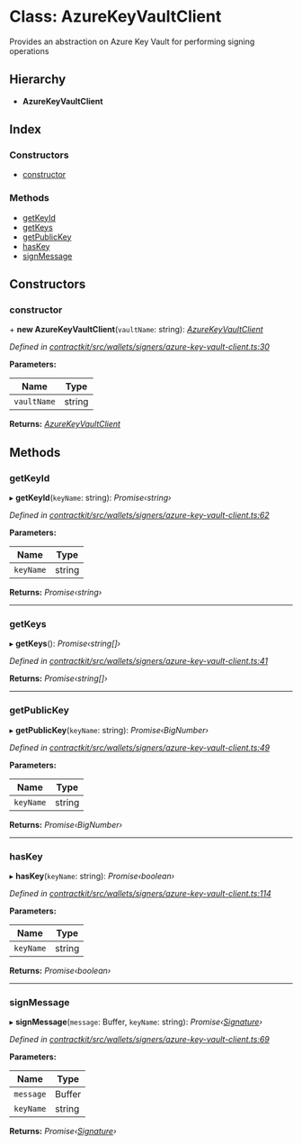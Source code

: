 # Class: AzureKeyVaultClient

Provides an abstraction on Azure Key Vault for performing signing operations

## Hierarchy

* **AzureKeyVaultClient**

## Index

### Constructors

* [constructor](_wallets_signers_azure_key_vault_client_.azurekeyvaultclient.md#constructor)

### Methods

* [getKeyId](_wallets_signers_azure_key_vault_client_.azurekeyvaultclient.md#getkeyid)
* [getKeys](_wallets_signers_azure_key_vault_client_.azurekeyvaultclient.md#getkeys)
* [getPublicKey](_wallets_signers_azure_key_vault_client_.azurekeyvaultclient.md#getpublickey)
* [hasKey](_wallets_signers_azure_key_vault_client_.azurekeyvaultclient.md#haskey)
* [signMessage](_wallets_signers_azure_key_vault_client_.azurekeyvaultclient.md#signmessage)

## Constructors

###  constructor

\+ **new AzureKeyVaultClient**(`vaultName`: string): *[AzureKeyVaultClient](_wallets_signers_azure_key_vault_client_.azurekeyvaultclient.md)*

*Defined in [contractkit/src/wallets/signers/azure-key-vault-client.ts:30](https://github.com/celo-org/celo-monorepo/blob/master/packages/contractkit/src/wallets/signers/azure-key-vault-client.ts#L30)*

**Parameters:**

Name | Type |
------ | ------ |
`vaultName` | string |

**Returns:** *[AzureKeyVaultClient](_wallets_signers_azure_key_vault_client_.azurekeyvaultclient.md)*

## Methods

###  getKeyId

▸ **getKeyId**(`keyName`: string): *Promise‹string›*

*Defined in [contractkit/src/wallets/signers/azure-key-vault-client.ts:62](https://github.com/celo-org/celo-monorepo/blob/master/packages/contractkit/src/wallets/signers/azure-key-vault-client.ts#L62)*

**Parameters:**

Name | Type |
------ | ------ |
`keyName` | string |

**Returns:** *Promise‹string›*

___

###  getKeys

▸ **getKeys**(): *Promise‹string[]›*

*Defined in [contractkit/src/wallets/signers/azure-key-vault-client.ts:41](https://github.com/celo-org/celo-monorepo/blob/master/packages/contractkit/src/wallets/signers/azure-key-vault-client.ts#L41)*

**Returns:** *Promise‹string[]›*

___

###  getPublicKey

▸ **getPublicKey**(`keyName`: string): *Promise‹BigNumber›*

*Defined in [contractkit/src/wallets/signers/azure-key-vault-client.ts:49](https://github.com/celo-org/celo-monorepo/blob/master/packages/contractkit/src/wallets/signers/azure-key-vault-client.ts#L49)*

**Parameters:**

Name | Type |
------ | ------ |
`keyName` | string |

**Returns:** *Promise‹BigNumber›*

___

###  hasKey

▸ **hasKey**(`keyName`: string): *Promise‹boolean›*

*Defined in [contractkit/src/wallets/signers/azure-key-vault-client.ts:114](https://github.com/celo-org/celo-monorepo/blob/master/packages/contractkit/src/wallets/signers/azure-key-vault-client.ts#L114)*

**Parameters:**

Name | Type |
------ | ------ |
`keyName` | string |

**Returns:** *Promise‹boolean›*

___

###  signMessage

▸ **signMessage**(`message`: Buffer, `keyName`: string): *Promise‹[Signature](_wallets_signers_azure_key_vault_client_.signature.md)›*

*Defined in [contractkit/src/wallets/signers/azure-key-vault-client.ts:69](https://github.com/celo-org/celo-monorepo/blob/master/packages/contractkit/src/wallets/signers/azure-key-vault-client.ts#L69)*

**Parameters:**

Name | Type |
------ | ------ |
`message` | Buffer |
`keyName` | string |

**Returns:** *Promise‹[Signature](_wallets_signers_azure_key_vault_client_.signature.md)›*
